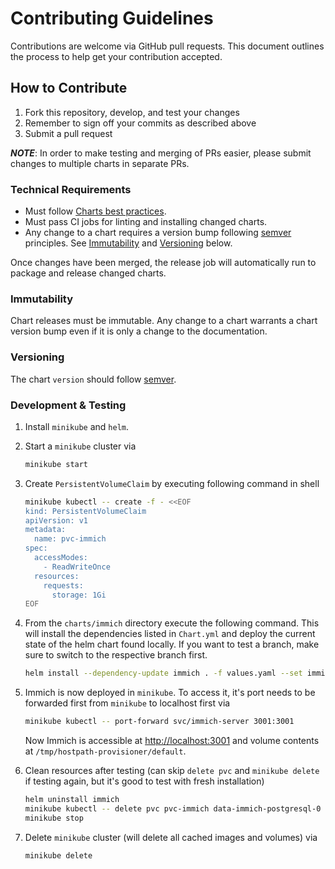 # Contributing Guidelines

Contributions are welcome via GitHub pull requests. This document outlines the process to help get your contribution accepted.

## How to Contribute

1. Fork this repository, develop, and test your changes
1. Remember to sign off your commits as described above
1. Submit a pull request

***NOTE***: In order to make testing and merging of PRs easier, please submit changes to multiple charts in separate PRs.

### Technical Requirements

* Must follow [Charts best practices](https://helm.sh/docs/topics/chart_best_practices/).
* Must pass CI jobs for linting and installing changed charts.
* Any change to a chart requires a version bump following [semver](https://semver.org/) principles. See [Immutability](#immutability) and [Versioning](#versioning) below.

Once changes have been merged, the release job will automatically run to package and release changed charts.

### Immutability

Chart releases must be immutable. Any change to a chart warrants a chart version bump even if it is only a change to the documentation.

### Versioning

The chart `version` should follow [semver](https://semver.org/).

### Development & Testing

1. Install `minikube` and `helm`.
2. Start a `minikube` cluster via

   ```bash
   minikube start
   ```

3. Create `PersistentVolumeClaim` by executing following command in shell

    ```bash
    minikube kubectl -- create -f - <<EOF
    kind: PersistentVolumeClaim
    apiVersion: v1
    metadata:
      name: pvc-immich
    spec:
      accessModes:
        - ReadWriteOnce
      resources:
        requests:
          storage: 1Gi
    EOF
    ```

4. From the `charts/immich` directory execute the following command.
   This will install the dependencies listed in `Chart.yml` and deploy the current state of the helm chart found locally.
   If you want to test a branch, make sure to switch to the respective branch first.

   ```bash
   helm install --dependency-update immich . -f values.yaml --set immich.persistence.library.existingClaim=pvc-immich --set redis.enabled=true --set postgresql.enabled=true
   ```

5. Immich is now deployed in `minikube`.
   To access it, it's port needs to be forwarded first from `minikube` to localhost first via

   ```bash
   minikube kubectl -- port-forward svc/immich-server 3001:3001
   ```

   Now Immich is accessible at [http://localhost:3001](http://localhost:3001) and volume contents at `/tmp/hostpath-provisioner/default`.

6. Clean resources after testing (can skip `delete pvc` and `minikube delete` if testing again, but it's good to test with fresh installation)

   ```bash
   helm uninstall immich
   minikube kubectl -- delete pvc pvc-immich data-immich-postgresql-0 redis-data-immich-redis-master-0
   minikube stop
   ```

7. Delete `minikube` cluster (will delete all cached images and volumes) via

   ```bash
   minikube delete
   ```
